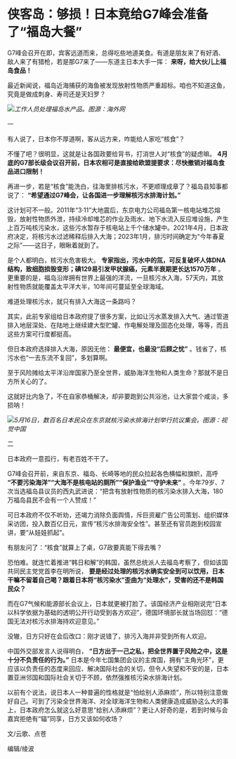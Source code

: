 # 侠客岛：够损！日本竟给G7峰会准备了“福岛大餐”

G7峰会召开在即，宾客远道而来，总得吃些地道美食。有道是朋友来了有好酒、敌人来了有猎枪，若是那G7来了——东道主日本大手一挥：
**来呀，给大伙儿上福岛食品！**

最近新闻说，福岛近海捕获的海鱼被发现放射性物质严重超标。咱也不知道这鱼，究竟是做成刺身、寿司还是天妇罗？

![](https://inews.gtimg.com/news_bt/OoTc0vkIneuyh7u9Falurb71p0aUuWJVyGk6jwZevh7i0AA/1000)_工作人员处理福岛水产品。图源：海外网_

一

有人说了，日本你不厚道啊，客从远方来，咋能给人家吃“核食”？

不懂了吧？很明显，这就是让各国政要给背书，打消世人对“核食”的疑虑嘛。
**4月底的G7部长级会议召开前，日本农相可是直接给欧盟提要求：尽快撤销对福岛食品进口限制！**

再进一步，若是“核食”能洗白，往海里排核污水，不更顺理成章了？福岛县知事都说了： **“希望通过G7峰会，让各国进一步理解核污水排海计划。”**

这计划可不一般。2011年“3·11”大地震后，东京电力公司福岛第一核电站堆芯熔毁，放射性物质外泄，持续冷却堆芯的作业及雨水、地下水流入反应堆设施，产生上百万吨核污染水，这些污水暂存于核电站上千个储水罐中。2021年4月，日本政府决定，将核污水过滤稀释后排入大海；2023年1月，排污时间确定为“今年春夏之际”——这日子，眼瞅着就到了。

是个人都明白，核污水危害极大。 **专家指出，污水中的氚，可反复破坏人体DNA结构，致细胞损毁变形；碘129易引发甲状腺癌，元素半衰期更长达1570万年**
。更重要的是，福岛沿岸拥有世界上最强的洋流，一旦核污水入海，57天内，其放射性物质就能覆盖太平洋大半，10年间可蔓延至全球海域。

难道处理核污水，就只有排入大海这一条路吗？

其实，此前专家组给日本政府提了很多方案，比如让污水蒸发排入大气、通过管道排入地层深处、在陆地上继续建大型贮罐、作电解处理及固态化处理，等等，而且这些方案可行度都挺高。

但日本政府选择排入大海，原因无他： **最便宜，也最没“后顾之忧”** 。钱省了，核污水也“一去东流不复回”，多划算啊。

至于风险摊给太平洋沿岸国家乃至全世界，威胁海洋生物和人类生命？那就不是日方所关心的了。

这就好比内急了，不在自家恭桶解决，却非要跑到公共浴池，让大家尝个咸淡，多损呐！

![](https://inews.gtimg.com/news_bt/OjfcxqLEgEUwS-bObMi4vOpjHh06o87GDONyO108TG62IAA/1000)_5月16日，数百名日本民众在东京就核污染水排海计划举行抗议集会。图源：视觉中国_

二

日本政府一意孤行，有老百姓不干了。

G7峰会召开前，来自东京、福岛、长崎等地的民众拉起各色横幅和旗帜，高呼 **“不要污染海洋”“大海不是核电站的厕所”“保护渔业”“守护未来”**
。今年79岁、7次当选福岛县议员的西丸武进说：“把含有放射性物质的核污染水排入大海，180万福岛县民不会有一个人赞成！”

可日本政府不仅不听劝，还竭力消除负面舆情，斥巨资雇广告公司策划、组织媒体采访团，投入数百亿日元，宣传“核污水排海安全性”。甚至还有官员跑到校园宣讲，要“从娃娃抓起”。

有朋友问了：“核食”就算上了桌，G7政要真能下得去嘴？

恐怕难。就连忙着推进“韩日和解”的韩国，虽然总统派人去福岛考察了，但如该国共同民主党党首李在明所说，
**要是经过处理的核污水确实安全到可以饮用，日本干嘛不留着自己喝？跟着日本将“核污染水”歪曲为“处理水”，受害的还不是韩国民众？**

而在G7气候和能源部长会议上，日本就更被打脸了。该国经济产业相刚说完“日本以科学依据为基础的透明公开行动受到各方欢迎”，德国环境部长就当场回怼：“德国无法对核污水排海持欢迎意见。”

没辙，日方只好在会后改口：刚才说错了，排污入海并非受到所有人欢迎。

中国外交部发言人说得明白， **“日方出于一己之私，把全世界置于风险之中，这是十分不负责任的行为。”**
日本是今年七国集团会议的主席国，拥有“主角光环”，更应该以负责任的态度来回应、解决国际社会的关切，但令人失望和不安的是，日本置亚洲邻国和国际社会关切于不顾，依然强推核污染水排海计划。

以前有个说法，说日本人一种普遍的性格就是“怕给别人添麻烦”，所以特别注意做好自己。可到了污染全世界海洋、对全球海洋生物和人类健康造成威胁这么大的事上，日本政府怎么就这么好意思“给别人添麻烦”？更让人好奇的是，若到时候与会嘉宾拒绝有“辐”同享，日方又该如何收场？

文/云歌、点苍

编辑/绫波

